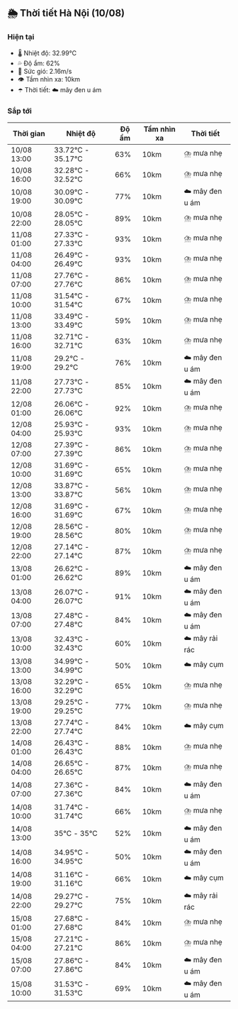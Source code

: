 ## 🌦️ Thời tiết Hà Nội (10/08)

### Hiện tại

- 🌡️ Nhiệt độ: 32.99℃
- 💦 Độ ẩm: 62%
- 💨 Sức gió: 2.16m/s
- 👁️ Tầm nhìn xa: 10km
- ☂️ Thời tiết: ☁️ mây đen u ám

### Sắp tới

| Thời gian | Nhiệt độ | Độ ẩm | Tầm nhìn xa | Thời tiết |
| --- | --- | --- | --- | --- |
| 10/08 13:00 | 33.72℃ - 35.17℃ | 63% | 10km | ⛈️ mưa nhẹ |
| 10/08 16:00 | 32.28℃ - 32.52℃ | 66% | 10km | ⛈️ mưa nhẹ |
| 10/08 19:00 | 30.09℃ - 30.09℃ | 77% | 10km | ☁️ mây đen u ám |
| 10/08 22:00 | 28.05℃ - 28.05℃ | 89% | 10km | ⛈️ mưa nhẹ |
| 11/08 01:00 | 27.33℃ - 27.33℃ | 93% | 10km | ⛈️ mưa nhẹ |
| 11/08 04:00 | 26.49℃ - 26.49℃ | 93% | 10km | ⛈️ mưa nhẹ |
| 11/08 07:00 | 27.76℃ - 27.76℃ | 86% | 10km | ⛈️ mưa nhẹ |
| 11/08 10:00 | 31.54℃ - 31.54℃ | 67% | 10km | ⛈️ mưa nhẹ |
| 11/08 13:00 | 33.49℃ - 33.49℃ | 59% | 10km | ⛈️ mưa nhẹ |
| 11/08 16:00 | 32.71℃ - 32.71℃ | 63% | 10km | ⛈️ mưa nhẹ |
| 11/08 19:00 | 29.2℃ - 29.2℃ | 76% | 10km | ☁️ mây đen u ám |
| 11/08 22:00 | 27.73℃ - 27.73℃ | 85% | 10km | ☁️ mây đen u ám |
| 12/08 01:00 | 26.06℃ - 26.06℃ | 92% | 10km | ⛈️ mưa nhẹ |
| 12/08 04:00 | 25.93℃ - 25.93℃ | 93% | 10km | ⛈️ mưa nhẹ |
| 12/08 07:00 | 27.39℃ - 27.39℃ | 86% | 10km | ⛈️ mưa nhẹ |
| 12/08 10:00 | 31.69℃ - 31.69℃ | 65% | 10km | ⛈️ mưa nhẹ |
| 12/08 13:00 | 33.87℃ - 33.87℃ | 56% | 10km | ⛈️ mưa nhẹ |
| 12/08 16:00 | 31.69℃ - 31.69℃ | 67% | 10km | ⛈️ mưa nhẹ |
| 12/08 19:00 | 28.56℃ - 28.56℃ | 80% | 10km | ⛈️ mưa nhẹ |
| 12/08 22:00 | 27.14℃ - 27.14℃ | 87% | 10km | ⛈️ mưa nhẹ |
| 13/08 01:00 | 26.62℃ - 26.62℃ | 89% | 10km | ☁️ mây đen u ám |
| 13/08 04:00 | 26.07℃ - 26.07℃ | 91% | 10km | ☁️ mây đen u ám |
| 13/08 07:00 | 27.48℃ - 27.48℃ | 84% | 10km | ☁️ mây đen u ám |
| 13/08 10:00 | 32.43℃ - 32.43℃ | 60% | 10km | ☁️ mây rải rác |
| 13/08 13:00 | 34.99℃ - 34.99℃ | 50% | 10km | ☁️ mây cụm |
| 13/08 16:00 | 32.29℃ - 32.29℃ | 65% | 10km | ⛈️ mưa nhẹ |
| 13/08 19:00 | 29.25℃ - 29.25℃ | 77% | 10km | ⛈️ mưa nhẹ |
| 13/08 22:00 | 27.74℃ - 27.74℃ | 84% | 10km | ☁️ mây cụm |
| 14/08 01:00 | 26.43℃ - 26.43℃ | 88% | 10km | ⛈️ mưa nhẹ |
| 14/08 04:00 | 26.65℃ - 26.65℃ | 87% | 10km | ⛈️ mưa nhẹ |
| 14/08 07:00 | 27.36℃ - 27.36℃ | 84% | 10km | ☁️ mây đen u ám |
| 14/08 10:00 | 31.74℃ - 31.74℃ | 66% | 10km | ⛈️ mưa nhẹ |
| 14/08 13:00 | 35℃ - 35℃ | 52% | 10km | ☁️ mây đen u ám |
| 14/08 16:00 | 34.95℃ - 34.95℃ | 50% | 10km | ☁️ mây đen u ám |
| 14/08 19:00 | 31.16℃ - 31.16℃ | 66% | 10km | ☁️ mây cụm |
| 14/08 22:00 | 29.27℃ - 29.27℃ | 75% | 10km | ☁️ mây rải rác |
| 15/08 01:00 | 27.68℃ - 27.68℃ | 84% | 10km | ⛈️ mưa nhẹ |
| 15/08 04:00 | 27.21℃ - 27.21℃ | 86% | 10km | ⛈️ mưa nhẹ |
| 15/08 07:00 | 27.86℃ - 27.86℃ | 84% | 10km | ☁️ mây đen u ám |
| 15/08 10:00 | 31.53℃ - 31.53℃ | 69% | 10km | ☁️ mây đen u ám |
